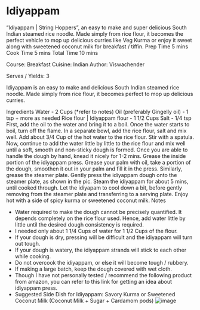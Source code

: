 # Idiyappam
“Idiyappam | String Hoppers”, an easy to make and super delicious South Indian steamed rice noodle. Made simply from rice flour, it becomes the perfect vehicle to mop up delicious curries like Veg Kurma or enjoy it sweet along with sweetened coconut milk for breakfast / tiffin.
Prep Time
5 mins
Cook Time
5 mins
Total Time
10 mins

Course: Breakfast
Cuisine: Indian
Author: Viswachender

Serves / Yields: 3

Idiyappam is an easy to make and delicious South Indian steamed rice noodle. Made simply from rice flour, it becomes perfect to mop up delicious curries.


Ingredients
Water - 2 Cups (*refer to notes)
Oil (preferably Gingelly oil) - 1 tsp + more as needed
Rice flour | Idiyappam flour - 1 1/2 Cups
Salt - 1/4 tsp
First, add the oil to the water and bring it to a boil. Once the water starts to boil, turn off the flame.
In a separate bowl, add the rice flour, salt and mix well. Add about 3/4 Cup of the hot water to the rice flour. Stir with a spatula. Now, continue to add the water little by little to the rice flour and mix well until a soft, smooth and non-sticky dough is formed.
Once you are able to handle the dough by hand, knead it nicely for 1-2 mins. Grease the inside portion of the idiyappam press. Grease your palm with oil, take a portion of the dough, smoothen it out in your palm and fill it in the press. Similarly, grease the steamer plate. Gently press the idiyappam dough onto the steamer plate, as shown in the pic.
Steam the idiyappam for about 5 mins, until cooked through. Let the idiyapam to cool down a bit, before gently removing from the steamer plate and transferring to a serving plate.
Enjoy hot with a side of spicy kurma or sweetened coconut milk.
Notes
- Water required to make the dough cannot be precisely quantified. It depends completely on the rice flour used. Hence, add water little by little until the desired dough consistency is required.
- I needed only about 1 1/4 Cups of water for 1 1/2 Cups of the flour.
- If your dough is dry, pressing will be difficult and the idiyappam will turn out tough.
- If your dough is watery, the idiyappam strands will stick to each other while cooking.
- Do not overcook the idiyappam, or else it will become tough / rubbery.
- If making a large batch, keep the dough covered with wet cloth.
- Though I have not personally tested / recommend the following product from amazon, you can refer to this link for getting an idea about idiyappam press.
- Suggested Side Dish for Idiyappam:
Savory Kurma or Sweetened Coconut Milk (Coconut Milk + Sugar + Cardamom pods)
![image](https://user-images.githubusercontent.com/76217194/110215959-6ce34e00-7ed2-11eb-85fa-a8ced4d8be3a.png)
